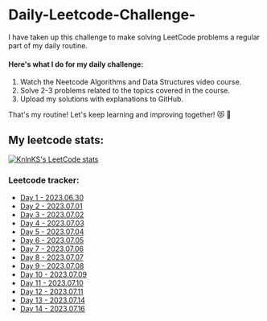 # Daily-Leetcode-Challenge-

I have taken up this challenge to make solving LeetCode problems a regular part of my daily routine.

#### Here's what I do for my daily challenge:

1. Watch the Neetcode Algorithms and Data Structures video course.
2. Solve 2-3 problems related to the topics covered in the course.
3. Upload my solutions with explanations to GitHub.

That's my routine! Let's keep learning and improving together! 😻 🙌


## My leetcode stats:
[![KnlnKS's LeetCode stats](https://leetcode-stats-six.vercel.app/api?username=Kumush&theme=dark)](https://leetcode.com/Kumush/)
 

### Leetcode tracker:
* <a href="https://github.com/Kumushai9919/Daily-Leetcode-Challenge-/tree/main/LeetcodeProblems/Day1">Day 1 - 2023.06.30</a>
* <a href="https://github.com/Kumushai9919/Daily-Leetcode-Challenge-/tree/main/LeetcodeProblems/Day2">Day 2 - 2023.07.01</a>
* <a href="https://github.com/Kumushai9919/Daily-Leetcode-Challenge-/tree/main/LeetcodeProblems/Day3"> Day 3 - 2023.07.02</a>
* <a href="https://github.com/Kumushai9919/Daily-Leetcode-Challenge-/tree/main/LeetcodeProblems/Day4"> Day 4 - 2023.07.03</a>
* <a href="https://github.com/Kumushai9919/Daily-Leetcode-Challenge-/tree/main/LeetcodeProblems/Day%205%20"> Day 5 - 2023.07.04</a>  
* <a href="https://github.com/Kumushai9919/Daily-Leetcode-Challenge-/tree/main/LeetcodeProblems/Day%206"> Day 6 - 2023.07.05</a>  
* <a href="https://github.com/Kumushai9919/Daily-Leetcode-Challenge-/tree/main/LeetcodeProblems/Day%207"> Day 7 - 2023.07.06</a> 
* <a href="https://github.com/Kumushai9919/Daily-Leetcode-Challenge-/tree/main/LeetcodeProblems/Day%208"> Day 8 - 2023.07.07</a> 
* <a href="https://github.com/Kumushai9919/Daily-Leetcode-Challenge-/tree/main/LeetcodeProblems/Day9"> Day 9 - 2023.07.08</a> 
* <a href="https://github.com/Kumushai9919/Daily-Leetcode-Challenge-/tree/main/LeetcodeProblems/Day10"> Day 10 - 2023.07.09</a>
* <a href="https://github.com/Kumushai9919/Daily-Leetcode-Challenge-/tree/main/LeetcodeProblems/Day11"> Day 11 - 2023.07.10</a> 
* <a href="https://github.com/Kumushai9919/Daily-Leetcode-Challenge-/blob/main/LeetcodeProblems/Day12%20/README.md"> Day 12 - 2023.07.11</a> 
* <a href="https://github.com/Kumushai9919/Daily-Leetcode-Challenge-/tree/main/LeetcodeProblems/Day13"> Day 13 - 2023.07.14 </a>  
* <a href="https://github.com/Kumushai9919/Daily-Leetcode-Challenge-/tree/main/LeetcodeProblems/Day14"> Day 14 - 2023.07.16</a> 
<!-- * <a href="https://github.com/Kumushai9919/Daily-Leetcode-Challenge-/tree/main/LeetcodeProblems/Day10"> Day 15 - 2023.07.14</a> -->
<!-- * <a href="https://github.com/Kumushai9919/Daily-Leetcode-Challenge-/tree/main/LeetcodeProblems/Day10"> Day 16 - 2023.07.15</a> -->
<!-- * <a href="https://github.com/Kumushai9919/Daily-Leetcode-Challenge-/tree/main/LeetcodeProblems/Day10"> Day 17 - 2023.07.16</a> -->
<!-- * <a href="https://github.com/Kumushai9919/Daily-Leetcode-Challenge-/tree/main/LeetcodeProblems/Day10"> Day 18 - 2023.07.117</a> -->
 
